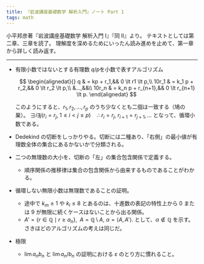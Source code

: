 ```yaml
---
title: 『岩波講座基礎数学 解析入門』ノート Part 1
tags: math
---
```


小平邦彦著『岩波講座基礎数学 解析入門 I』『同 II』より。
テキストとしては第二章、三章を読了。
理解度を深めるためにいったん読み進めを止めて、第一章から詳しく読み返す。

----

* 有限小数ではないとする有理数 $q/p$を小数で表すアルゴリズム

  $$
  \begin{alignedat}{}
      q & = kp + r_1,&& 0 \lt r1 \lt p,\\
  10r_1 & = k_1 p + r_2,&& 0 \lt r_2 \lt p,\\
        &...,&&\\
  10r_n & = k_n p + r_{n+1},&& 0 \lt r_{n+1} \lt p.
  \end{alignedat}
  $$

  このようにすると、$r_1, r_2, ..., r_p$ のうち少なくとも二個は一致する（鳩の巣）。
  $\exists i \exists j (r_i = r_j,\ 1 \le i \lt j \le p)\quad \therefore r_i = r_j,\ r_{i + 1} = r_{j + 1}, ...$
  となって、循環小数である。
* Dedekind の切断をしっかりやる。切断には二種あり、「右側」の最小値が有理数全体の集合にあるかないかで分類される。
* 二つの無理数の大小を、切断の「左」の集合包含関係で定義する。
  * 順序関係の推移律は集合の包含関係から由来するものであることがわかる。
* 循環しない無限小数は無理数であることの証明。
  * 途中で $k_m \ge 1$ や $k_l \le 8$ とあるのは、十進数の表記の特性上から 0 または 9 が無限に続くケースはないことから出る関係。
  * $A' = \lbrace r \in \mathbb{Q} \mid r \ge a_n\rbrace,\;\ A = \mathbb{Q}\setminus{A},\ \alpha = \langle A, A' \rangle.$
    として、$\alpha \notin \mathbb{Q}$ を示す。さきほどのアルゴリズムの考えは同じだ。
* 極限
  * $\lim a_n b_n$ と $\lim a_n/b_n$ の証明における $\varepsilon$ のとり方に慣れること。

